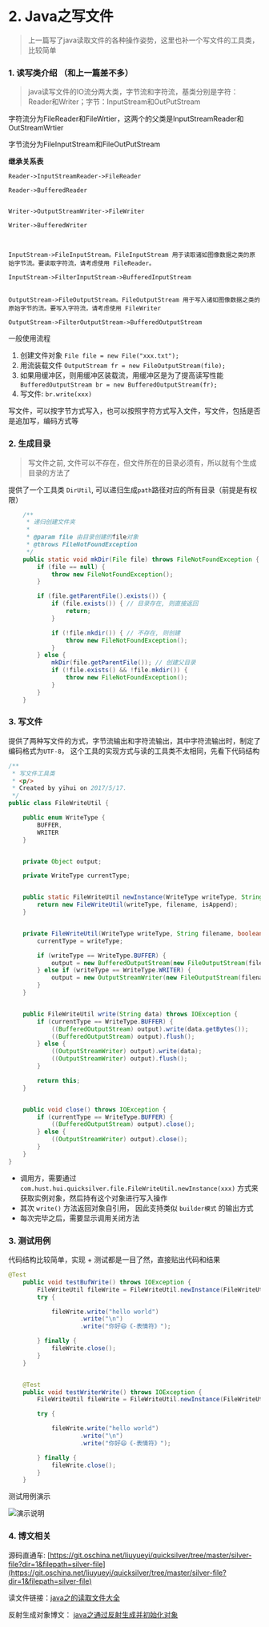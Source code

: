 # 2. Java之写文件

> 上一篇写了java读取文件的各种操作姿势，这里也补一个写文件的工具类，比较简单


### 1. 读写类介绍 （和上一篇差不多）

> java读写文件的IO流分两大类，字节流和字符流，基类分别是字符：Reader和Writer；字节：InputStream和OutPutStream

字符流分为FileReader和FileWrtier，这两个的父类是InputStreamReader和OutStreamWrtier

字节流分为FileInputStream和FileOutPutStream


**继承关系表**

```
Reader->InputStreamReader->FileReader

Reader->BufferedReader


Writer->OutputStreamWriter->FileWriter

Writer->BufferedWriter



InputStream->FileInputStream。FileInputStream 用于读取诸如图像数据之类的原始字节流。要读取字符流，请考虑使用 FileReader。

InputStream->FilterInputStream->BufferedInputStream


OutputStream->FileOutputStream。FileOutputStream 用于写入诸如图像数据之类的原始字节的流。要写入字符流，请考虑使用 FileWriter

OutputStream->FilterOutputStream->BufferedOutputStream
```


一般使用流程

1. 创建文件对象 `File file = new File("xxx.txt");`
2. 用流装载文件 `OutputStream fr = new FileOutputStream(file);`
3. 如果用缓冲区，则用缓冲区装载流，用缓冲区是为了提高读写性能 `BufferedOutputStream br = new BufferedOutputStream(fr);`
4. 写文件:  `br.write(xxx)`

写文件，可以按字节方式写入，也可以按照字符方式写入文件，写文件，包括是否是追加写，编码方式等

### 2. 生成目录
> 写文件之前, 文件可以不存在，但文件所在的目录必须有，所以就有个生成目录的方法了


提供了一个工具类 `DirUtil`, 可以递归生成`path`路径对应的所有目录（前提是有权限）

```java
    /**
     * 递归创建文件夹
     *
     * @param file 由目录创建的file对象
     * @throws FileNotFoundException
     */
    public static void mkDir(File file) throws FileNotFoundException {
        if (file == null) {
            throw new FileNotFoundException();
        }

        if (file.getParentFile().exists()) {
            if (file.exists()) { // 目录存在, 则直接返回
                return;
            }

            if (!file.mkdir()) { // 不存在, 则创建
                throw new FileNotFoundException();
            }
        } else {
            mkDir(file.getParentFile()); // 创建父目录
            if (!file.exists() && !file.mkdir()) {
                throw new FileNotFoundException();
            }
        }
    }
```

### 3. 写文件

提供了两种写文件的方式，字节流输出和字符流输出，其中字符流输出时，制定了编码格式为`UTF-8`， 这个工具的实现方式与读的工具类不太相同，先看下代码结构

```java
/**
 * 写文件工具类
 * <p/>
 * Created by yihui on 2017/5/17.
 */
public class FileWriteUtil {

    public enum WriteType {
        BUFFER,
        WRITER
    }


    private Object output;

    private WriteType currentType;


    public static FileWriteUtil newInstance(WriteType writeType, String filename, boolean isAppend) throws IOException {
        return new FileWriteUtil(writeType, filename, isAppend);
    }


    private FileWriteUtil(WriteType writeType, String filename, boolean isAppend) throws IOException {
        currentType = writeType;

        if (writeType == WriteType.BUFFER) {
            output = new BufferedOutputStream(new FileOutputStream(filename, isAppend));
        } else if (writeType == WriteType.WRITER) {
            output = new OutputStreamWriter(new FileOutputStream(filename, isAppend), Charset.forName("UTF-8"));
        }
    }


    public FileWriteUtil write(String data) throws IOException {
        if (currentType == WriteType.BUFFER) {
            ((BufferedOutputStream) output).write(data.getBytes());
            ((BufferedOutputStream) output).flush();
        } else {
            ((OutputStreamWriter) output).write(data);
            ((OutputStreamWriter) output).flush();
        }

        return this;
    }


    public void close() throws IOException {
        if (currentType == WriteType.BUFFER) {
            ((BufferedOutputStream) output).close();
        } else {
            ((OutputStreamWriter) output).close();
        }
    }
}
```

- 调用方，需要通过 `com.hust.hui.quicksilver.file.FileWriteUtil.newInstance(xxx)` 方式来获取实例对象，然后持有这个对象进行写入操作
- 其次 `write()` 方法返回对象自引用， 因此支持类似 `builder模式` 的输出方式
- 每次完毕之后，需要显示调用关闭方法


### 3. 测试用例

代码结构比较简单，实现 + 测试都是一目了然，直接贴出代码和结果

```java
@Test
    public void testBufWrite() throws IOException {
        FileWriteUtil fileWrite = FileWriteUtil.newInstance(FileWriteUtil.WriteType.BUFFER, "bufWrite.txt", false);
        try {

            fileWrite.write("hello world")
                    .write("\n")
                    .write("你好😄《-表情符》");

        } finally {
            fileWrite.close();
        }
    }


    @Test
    public void testWriterWrite() throws IOException {
        FileWriteUtil fileWrite = FileWriteUtil.newInstance(FileWriteUtil.WriteType.WRITER, "writerWrite.txt", false);

        try {

            fileWrite.write("hello world")
                    .write("\n")
                    .write("你好😄《-表情符》");

        } finally {
            fileWrite.close();
        }
    }
```

测试用例演示

![演示说明](https://static.oschina.net/uploads/img/201705/17200050_HLlR.gif)


### 4. 博文相关

源码直通车:  [https://git.oschina.net/liuyueyi/quicksilver/tree/master/silver-file?dir=1&filepath=silver-file](https://git.oschina.net/liuyueyi/quicksilver/tree/master/silver-file?dir=1&filepath=silver-file)

读文件链接：[java之的读取文件大全](https://my.oschina.net/u/566591/blog/894663)

反射生成对象博文： [java之通过反射生成并初始化对象](https://my.oschina.net/u/566591/blog/897620)

